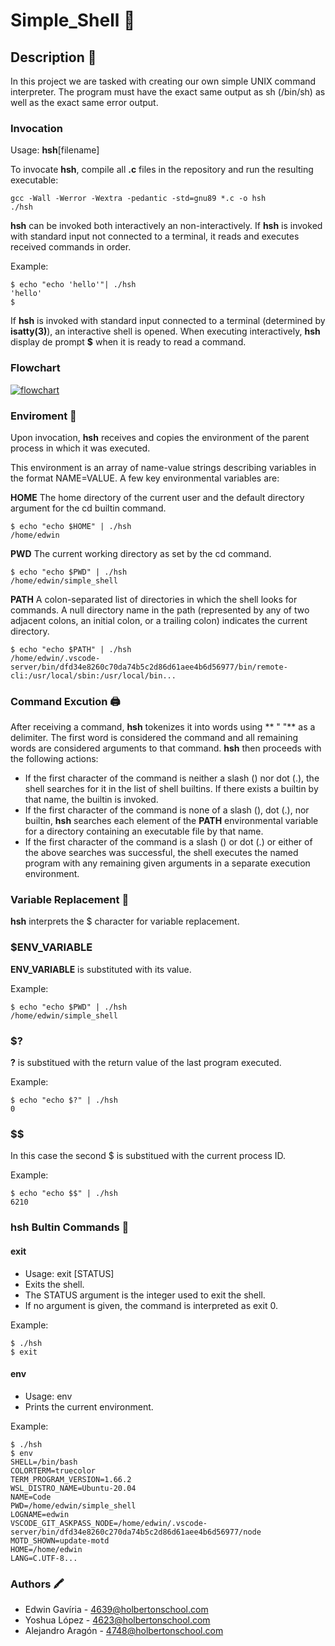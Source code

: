 # **Simple_Shell** :shell:

## Description :scroll:

In this project we are tasked with creating our own simple UNIX command interpreter. The program must have the exact same output as sh (/bin/sh) as well as the exact same error output.

### Invocation

Usage: **hsh**[filename]

To invocate **hsh**, compile all **.c** files in the repository and run the resulting executable:

~~~
gcc -Wall -Werror -Wextra -pedantic -std=gnu89 *.c -o hsh
./hsh
~~~

**hsh** can be invoked both interactively an non-interactively. If **hsh** is invoked with standard input not connected to a terminal, it reads and executes received commands in order.

Example:

~~~
$ echo "echo 'hello'"| ./hsh
'hello'
$
~~~

If **hsh** is invoked with standard input connected to a terminal (determined by **isatty(3)**), an interactive shell is opened. When executing interactively, **hsh** display de prompt **$** when it is ready to read a command.

### Flowchart

<a href="https://ibb.co/ZmK9cb9"><img src="https://i.ibb.co/jRGt3jt/flowchart.jpg" alt="flowchart" border="0"></a>


### Enviroment :evergreen_tree:

Upon invocation, **hsh** receives and copies the environment of the parent process in which it was executed.

This environment is an array of name-value strings describing variables in the format NAME=VALUE. A few key environmental variables are:

**HOME**
The home directory of the current user and the default directory argument for the cd builtin command.

~~~
$ echo "echo $HOME" | ./hsh
/home/edwin
~~~


**PWD**
The current working directory as set by the cd command.

~~~
$ echo "echo $PWD" | ./hsh
/home/edwin/simple_shell
~~~

**PATH**
A colon-separated list of directories in which the shell looks for commands. A null directory name in the path (represented by any of two adjacent colons, an initial colon, or a trailing colon) indicates the current directory.

~~~
$ echo "echo $PATH" | ./hsh
/home/edwin/.vscode-server/bin/dfd34e8260c70da74b5c2d86d61aee4b6d56977/bin/remote-cli:/usr/local/sbin:/usr/local/bin...
~~~

### Command Excution :printer:

After receiving a command, **hsh** tokenizes it into words using ** " "**  as a delimiter. The first word is considered the command and all remaining words are considered arguments to that command. **hsh** then proceeds with the following actions:

* If the first character of the command is neither a slash (\) nor dot (.), the shell searches for it in the list of shell builtins. If there exists a builtin by that name, the builtin is invoked.
* If the first character of the command is none of a slash (\), dot (.), nor builtin, **hsh** searches each element of the **PATH** environmental variable for a directory containing an executable file by that name.
* If the first character of the command is a slash (\) or dot (.) or either of the above searches was successful, the shell executes the named program with any remaining given arguments in a separate execution environment.

### Variable Replacement :pushpin:

**hsh** interprets the $ character for variable replacement.

### $ENV_VARIABLE

**ENV_VARIABLE** is substituted with its value.

Example:

~~~
$ echo "echo $PWD" | ./hsh 
/home/edwin/simple_shell
~~~

### $?

**?** is substitued with the return value of the last program executed.

Example:

~~~
$ echo "echo $?" | ./hsh
0
~~~

### $$

In this case the second $ is substitued with the current process ID.

Example:

~~~
$ echo "echo $$" | ./hsh
6210
~~~

### hsh Bultin Commands :wrench:

#### **exit**

* Usage: exit [STATUS]
* Exits the shell.
* The STATUS argument is the integer used to exit the shell.
* If no argument is given, the command is interpreted as exit 0.

Example:

~~~
$ ./hsh
$ exit
~~~

#### **env**

* Usage: env
* Prints the current environment.

Example:

~~~
$ ./hsh
$ env
SHELL=/bin/bash
COLORTERM=truecolor
TERM_PROGRAM_VERSION=1.66.2
WSL_DISTRO_NAME=Ubuntu-20.04
NAME=Code
PWD=/home/edwin/simple_shell
LOGNAME=edwin
VSCODE_GIT_ASKPASS_NODE=/home/edwin/.vscode-server/bin/dfd34e8260c270da74b5c2d86d61aee4b6d56977/node
MOTD_SHOWN=update-motd
HOME=/home/edwin
LANG=C.UTF-8...
~~~

### Authors :crayon:

* Edwin Gavíria -  <4639@holbertonschool.com>
* Yoshua López -  <4623@holbertonschool.com>
* Alejandro Aragón -  <4748@holbertonschool.com>
